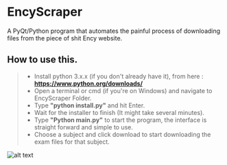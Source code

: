 # EncyScraper
A PyQt/Python program that automates the painful process of downloading files from the piece of shit Ency website.

## How to use this.

> - Install python 3.x.x (if you don't already have it), from here : **https://www.python.org/downloads/**
> - Open a terminal or cmd (if you're on Windows) and navigate to EncyScraper Folder.
> - Type **"python install.py"** and hit Enter.
> - Wait for the installer to finish (It might take several minutes).
> - Type **"Python main.py"** to start the program, the interface is straight forward and simple to use.
> - Choose a subject and click download to start downloading the exam files for that subject.

![alt text](https://i.ibb.co/4sHXd1Z/ency-scraper.png)
